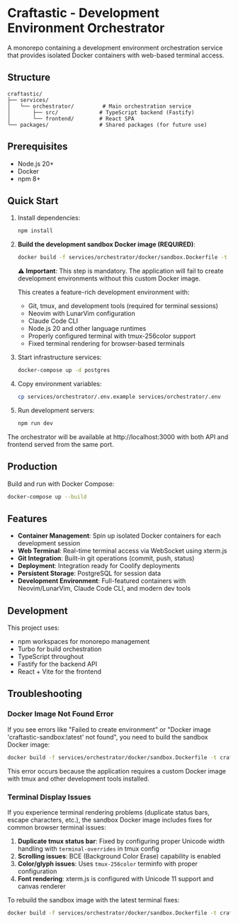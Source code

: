 # Craftastic - Development Environment Orchestrator

A monorepo containing a development environment orchestration service that provides isolated Docker containers with web-based terminal access.

## Structure

```
craftastic/
├── services/
│   └── orchestrator/         # Main orchestration service
│       ├── src/             # TypeScript backend (Fastify)
│       └── frontend/        # React SPA
└── packages/                # Shared packages (for future use)
```

## Prerequisites

- Node.js 20+
- Docker
- npm 8+

## Quick Start

1. Install dependencies:
   ```bash
   npm install
   ```

2. **Build the development sandbox Docker image (REQUIRED)**:
   ```bash
   docker build -f services/orchestrator/docker/sandbox.Dockerfile -t craftastic-sandbox:latest .
   ```
   
   **⚠️ Important**: This step is mandatory. The application will fail to create development environments without this custom Docker image.
   
   This creates a feature-rich development environment with:
   - Git, tmux, and development tools (required for terminal sessions)
   - Neovim with LunarVim configuration
   - Claude Code CLI
   - Node.js 20 and other language runtimes
   - Properly configured terminal with tmux-256color support
   - Fixed terminal rendering for browser-based terminals

3. Start infrastructure services:
   ```bash
   docker-compose up -d postgres
   ```

4. Copy environment variables:
   ```bash
   cp services/orchestrator/.env.example services/orchestrator/.env
   ```

5. Run development servers:
   ```bash
   npm run dev
   ```

The orchestrator will be available at http://localhost:3000 with both API and frontend served from the same port.

## Production

Build and run with Docker Compose:

```bash
docker-compose up --build
```

## Features

- **Container Management**: Spin up isolated Docker containers for each development session
- **Web Terminal**: Real-time terminal access via WebSocket using xterm.js
- **Git Integration**: Built-in git operations (commit, push, status)
- **Deployment**: Integration ready for Coolify deployments
- **Persistent Storage**: PostgreSQL for session data
- **Development Environment**: Full-featured containers with Neovim/LunarVim, Claude Code CLI, and modern dev tools

## Development

This project uses:
- npm workspaces for monorepo management
- Turbo for build orchestration
- TypeScript throughout
- Fastify for the backend API
- React + Vite for the frontend

## Troubleshooting

### Docker Image Not Found Error

If you see errors like "Failed to create environment" or "Docker image 'craftastic-sandbox:latest' not found", you need to build the sandbox Docker image:

```bash
docker build -f services/orchestrator/docker/sandbox.Dockerfile -t craftastic-sandbox:latest .
```

This error occurs because the application requires a custom Docker image with tmux and other development tools installed.

### Terminal Display Issues

If you experience terminal rendering problems (duplicate status bars, escape characters, etc.), the sandbox Docker image includes fixes for common browser terminal issues:

1. **Duplicate tmux status bar**: Fixed by configuring proper Unicode width handling with `terminal-overrides` in tmux config
2. **Scrolling issues**: BCE (Background Color Erase) capability is enabled
3. **Color/glyph issues**: Uses `tmux-256color` terminfo with proper configuration
4. **Font rendering**: xterm.js is configured with Unicode 11 support and canvas renderer

To rebuild the sandbox image with the latest terminal fixes:
```bash
docker build -f services/orchestrator/docker/sandbox.Dockerfile -t craftastic-sandbox:latest .
```